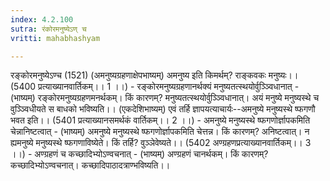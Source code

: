 ```yaml
---
index: 4.2.100
sutra: रंकोरमनुष्येऽण् च
vritti: mahabhashyam

---
```

 रङ्कोरमनुष्येऽण्च (1521) (अमनुष्यग्रहणाक्षेपभाष्यम्) अमनुष्य इति किमर्थम्? राङ्कवकः मनुष्यः।। (5400 प्रत्याख्यानवार्तिकम्।। 1 ।।) - रङ्कोरमनुष्यग्रहणानर्थक्यं मनुष्यतत्स्थयोर्वुञ्ञ्विधानात् - (भाष्यम्) रङ्कोरमनुष्यग्रहणमनर्थकम्। किं कारणम्? मनुष्यतत्स्थयोर्वुञ्ञ्विधानात्। अयं मनुष्ये मनुष्यस्थे च वुञ्ञ्विधीयते स बाधको भविष्यति।। (एकदेशिभाष्यम्) एवं तर्हि ज्ञापयत्याचार्यः--अमनुष्ये मनुष्यस्थे ष्फगणौ भवत इति।। (5401 प्रत्याख्यानसमर्थकं वार्तिकम्।। 2 ।।) - अमनुष्ये मनुष्यस्थे ष्फगणोर्ज्ञापकमिति चेन्नानिष्टत्वात् - (भाष्यम्) अमनुष्ये मनुष्यस्थे ष्फगणोर्ज्ञापकमिति चेत्तन्न। किं कारणम्? अनिष्टत्वात्। न ह्यमनुष्ये मनुष्यस्थे ष्फगणाविष्येते। किं तर्हि? वुञ्ञेवेष्यते।। (5402 अण्ग्रहणप्रत्याख्यानवार्तिकम्।। 3 ।।) - अण्ग्रहणं च कच्छादिभ्योऽण्वचनात् - (भाष्यम्) अण्ग्रहणं चानर्थकम्। किं कारणम्? कच्छादिभ्योऽण्वचनात्। कच्छादिपाठादत्राण्भविष्यति।। 